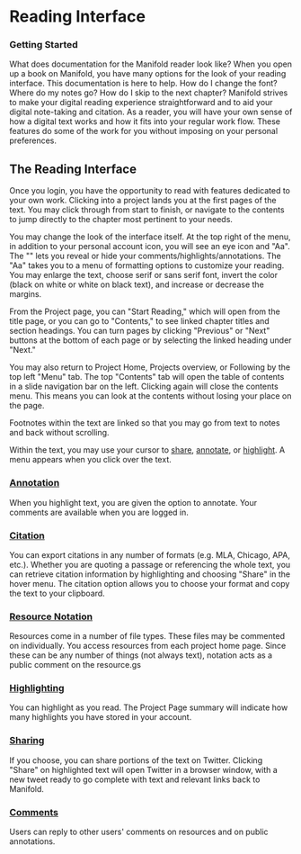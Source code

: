 # Reading Interface 

### Getting Started

What does documentation for the Manifold reader look like? When you open up a book on Manifold, you have many options for the look of your reading interface. This documentation is here to help. How do I change the font? Where do my notes go? How do I skip to the next chapter? Manifold strives to make your digital reading experience straightforward and to aid your digital note-taking and citation. As a reader, you will have your own sense of how a digital text works and how it fits into your regular work flow. These features do some of the work for you without imposing on your personal preferences.

## The Reading Interface

Once you login, you have the opportunity to read with features dedicated to your own work. Clicking into a project lands you at the first pages of the text. You may click through from start to finish, or navigate to the contents to jump directly to the chapter most pertinent to your needs. 

You may change the look of the interface itself. At the top right of the menu, in addition to your personal account icon, you will see an eye icon and "Aa". The "<o>" lets you reveal or hide your comments/highlights/annotations. The "Aa" takes you to a menu of formatting options to customize your reading. You may enlarge the text, choose serif or sans serif font, invert the color (black on white or white on black text), and increase or decrease the margins.

From the Project page, you can "Start Reading," which will open from the title page, or you can go to "Contents," to see linked chapter titles and section headings. You can turn pages by clicking "Previous" or "Next" buttons at the bottom of each page or by selecting the linked heading under "Next."

You may also return to Project Home, Projects overview, or Following by the top left "Menu" tab. The top "Contents" tab will open the table of contents in a slide navigation bar on the left. Clicking again will close the contents menu. This means you can look at the contents without losing your place on the page. 

Footnotes within the text are linked so that you may go from text to notes and back without scrolling.

Within the text, you may use your cursor to [share](share.md), [annotate](annotation.md), or [highlight](annotation.md). A menu appears when you click over the text. 

### [Annotation](annotation.md)

When you highlight text, you are given the option to annotate. Your comments are available when you are logged in. 

### [Citation](citation.md)

You can export citations in any number of formats (e.g. MLA, Chicago, APA, etc.). Whether you are quoting a passage or referencing the whole text, you can retrieve citation information by highlighting and choosing "Share" in the hover menu. The citation option allows you to choose your format and copy the text to your clipboard.

### [Resource Notation](resource_notations.md)

Resources come in a number of file types. These files may be commented on individually. You access resources from each project home page. Since these can be any number of things (not always text), notation acts as a public comment on the resource.gs

### [Highlighting](annotation.md)

You can highlight as you read. The Project Page summary will indicate how many highlights you have stored in your account.

### [Sharing](share.md)

If you choose, you can share portions of the text on Twitter. Clicking "Share" on highlighted text will open Twitter in a browser window, with a new tweet ready to go complete with text and relevant links back to Manifold.

### [Comments](comments.md)

Users can reply to other users' comments on resources and on public annotations.
